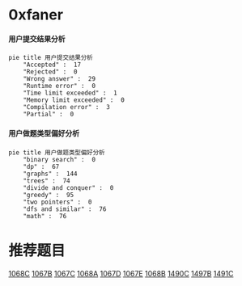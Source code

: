 # 0xfaner

<!-- tabs:start -->



#### **用户提交结果分析**

```mermaid
pie title 用户提交结果分析
    "Accepted" :  17
    "Rejected" :  0
    "Wrong answer" :  29
    "Runtime error" :  0
    "Time limit exceeded" :  1
    "Memory limit exceeded" :  0
    "Compilation error" :  3
    "Partial" :  0
```

#### **用户做题类型偏好分析**

```mermaid
pie title 用户做题类型偏好分析
    "binary search" :  0
    "dp" :  67
    "graphs" :  144
    "trees" :  74
    "divide and conquer" :  0
    "greedy" :  95
    "two pointers" :  0
    "dfs and similar" :  76
    "math" :  76
```



<!-- tabs:end -->
# 推荐题目
[1068C](https://codeforces.com/contest/1068/problem/C)
[1067B](https://codeforces.com/contest/1067/problem/B)
[1067C](https://codeforces.com/contest/1067/problem/C)
[1068A](https://codeforces.com/contest/1068/problem/A)
[1067D](https://codeforces.com/contest/1067/problem/D)
[1067E](https://codeforces.com/contest/1067/problem/E)
[1068B](https://codeforces.com/contest/1068/problem/B)
[1490C](https://codeforces.com/contest/1490/problem/C)
[1497B](https://codeforces.com/contest/1497/problem/B)
[1491C](https://codeforces.com/contest/1491/problem/C)
